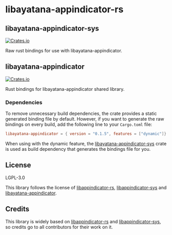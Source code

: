# libayatana-appindicator-rs

## libayatana-appindicator-sys

[![Crates.io](https://img.shields.io/crates/v/libayatana-appindicator-sys.svg)](https://crates.io/crates/libayatana-appindicator-sys)

Raw rust bindings for use with libayatana-appindicator.

## libayatana-appindicator

[![Crates.io](https://img.shields.io/crates/v/libayatana-appindicator.svg)](https://crates.io/crates/libayatana-appindicator)

Rust bindings for libayatana-appindicator shared library.

### Dependencies

To remove unnecessary build dependencies, the crate provides a static generated binding file by default. However, if you want to generate the raw bindings on every build, add the following line to your `Cargo.toml` file:
```toml
libayatana-appindicator = { version = "0.1.5", features = ["dynamic"]}
```
When using with the dynamic feature, the [libayatana-appindicator-sys](##libayatana-appindicator-sys) crate is used as build dependency that generates the bindings file for you.

## License

LGPL-3.0

This library follows the license of [libappindicator-rs](https://github.com/qdot/libappindicator-rs), [libappindicator-sys](https://github.com/qdot/libappindicator-sys) and [libayatana-appindicator](https://github.com/AyatanaIndicators/libayatana-appindicator).

## Credits

This library is widely based on [libappindicator-rs](https://github.com/qdot/libappindicator-rs) and [libappindicator-sys](https://github.com/qdot/libappindicator-sys), so credits go to all contributors for their work on it.
